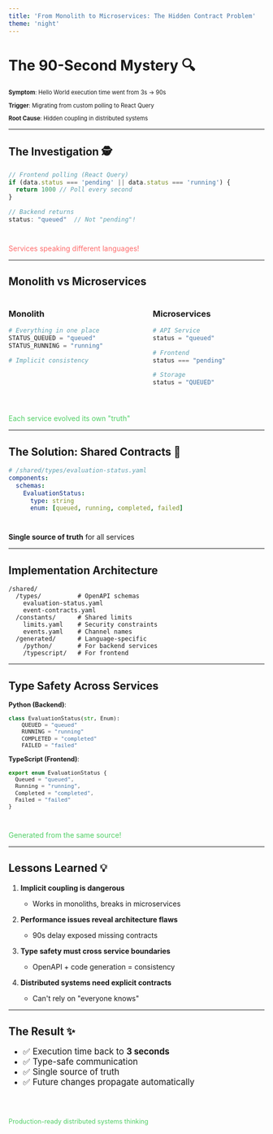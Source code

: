 ```yaml
---
title: 'From Monolith to Microservices: The Hidden Contract Problem'
theme: 'night'
---
```


# The 90-Second Mystery 🔍

<div style="text-align: left; font-size: 0.8em;">

**Symptom**: Hello World execution time went from 3s → 90s

**Trigger**: Migrating from custom polling to React Query

**Root Cause**: Hidden coupling in distributed systems

</div>

---

## The Investigation 🕵️

```typescript
// Frontend polling (React Query)
if (data.status === 'pending' || data.status === 'running') {
  return 1000 // Poll every second
}

// Backend returns
status: "queued"  // Not "pending"!
```

<div class="fragment" style="margin-top: 40px; color: #ff6b6b;">
Services speaking different languages!
</div>

---

## Monolith vs Microservices

<div class="columns">
<div class="column">

### Monolith
```python
# Everything in one place
STATUS_QUEUED = "queued"
STATUS_RUNNING = "running"

# Implicit consistency
```

</div>
<div class="column">

### Microservices
```python
# API Service
status = "queued"

# Frontend
status === "pending"

# Storage
status = "QUEUED"
```

</div>
</div>

<div class="fragment" style="margin-top: 40px; color: #51cf66;">
Each service evolved its own "truth"
</div>

---

## The Solution: Shared Contracts 📜

```yaml
# /shared/types/evaluation-status.yaml
components:
  schemas:
    EvaluationStatus:
      type: string
      enum: [queued, running, completed, failed]
```

<div style="margin-top: 40px;">
<p><strong>Single source of truth</strong> for all services</p>
</div>

---

## Implementation Architecture

```
/shared/
  /types/          # OpenAPI schemas
    evaluation-status.yaml
    event-contracts.yaml
  /constants/      # Shared limits
    limits.yaml    # Security constraints
    events.yaml    # Channel names
  /generated/      # Language-specific
    /python/       # For backend services
    /typescript/   # For frontend
```

---

## Type Safety Across Services

<div style="font-size: 0.9em;">

**Python (Backend)**:
```python
class EvaluationStatus(str, Enum):
    QUEUED = "queued"
    RUNNING = "running"
    COMPLETED = "completed"
    FAILED = "failed"
```

**TypeScript (Frontend)**:
```typescript
export enum EvaluationStatus {
  Queued = "queued",
  Running = "running",
  Completed = "completed",
  Failed = "failed"
}
```

</div>

<div class="fragment" style="margin-top: 40px; color: #51cf66;">
Generated from the same source!
</div>

---

## Lessons Learned 💡

<div style="text-align: left;">

1. **Implicit coupling is dangerous**
   - Works in monoliths, breaks in microservices

2. **Performance issues reveal architecture flaws**
   - 90s delay exposed missing contracts

3. **Type safety must cross service boundaries**
   - OpenAPI + code generation = consistency

4. **Distributed systems need explicit contracts**
   - Can't rely on "everyone knows"

</div>

---

## The Result ✨

<div style="font-size: 1.2em;">

- ✅ Execution time back to **3 seconds**
- ✅ Type-safe communication
- ✅ Single source of truth
- ✅ Future changes propagate automatically

</div>

<div class="fragment" style="margin-top: 60px; font-size: 0.9em; color: #51cf66;">
Production-ready distributed systems thinking
</div>